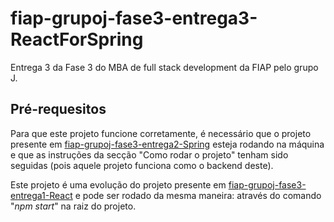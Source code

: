 # fiap-grupoj-fase3-entrega3-ReactForSpring
Entrega 3 da Fase 3 do MBA de full stack development da FIAP pelo grupo J.

  ##

## Pré-requesitos

Para que este projeto funcione corretamente, é necessário que o projeto presente em <a href="https://github.com/Bullamano/fiap-grupoj-fase3-entrega2-Spring">fiap-grupoj-fase3-entrega2-Spring</a> esteja rodando na máquina e que as instruções da secção "Como rodar o projeto" tenham sido seguidas (pois aquele projeto funciona como o backend deste).

Este projeto é uma evolução do projeto presente em <a href="https://github.com/Bullamano/fiap-grupoj-fase3-entrega1-React">fiap-grupoj-fase3-entrega1-React</a> e pode ser rodado da mesma maneira: através do comando "<i>npm start</i>" na raiz do projeto.

  ##
